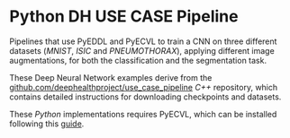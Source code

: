 # Python DH USE CASE Pipeline 

Pipelines that use PyEDDL and PyECVL to train a CNN on three different datasets 
(_MNIST_, _ISIC_ and _PNEUMOTHORAX_), applying different image augmentations,
for both the classification and the segmentation task.

These Deep Neural Network examples derive from the [github.com/deephealthproject/use_case_pipeline](https://github.com/deephealthproject/use_case_pipeline)
_C++_ repository, which contains detailed instructions for downloading checkpoints and datasets.

These _Python_ implementations requires PyECVL, which can be installed following this [guide](https://deephealthproject.github.io/pyecvl/installation.html).
